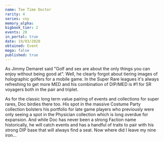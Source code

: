 ```yaml
---
name: Tee Time Doctor
rarity: 4
series: voy
memory_alpha:
bigbook_tier: 2
events: 20
in_portal: true
date: 19/03/2020
obtained: Event
mega: false
published: true
---
```


As Jimmy Demaret said "Golf and sex are about the only things you can enjoy without being good at". Well, he clearly forgot about tiering images of holographic golfers for a mobile game. In the Super Rare leagues it's always refreshing to get more MED and his combination of DIP/MED is #1 for SR voyagers both in the pair and triplet.

As for the classic long term value pairing of events and collections for super rares, Doc birdies there too. His spot in the massive Costume Party collection bolsters his portfolio for late game players who previously were only seeing a spot in the Physician collection which is long overdue for expansion. And while Doc has never been a strong Faction name historically, he will catch events and has a handful of traits to pair with his strong DIP base that will always find a seat. Now where did I leave my nine iron...
